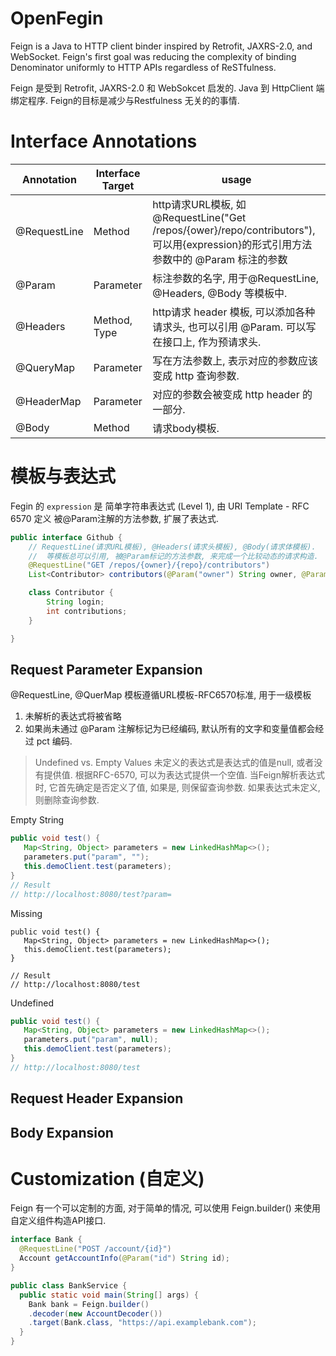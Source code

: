 # OpenFegin
Feign is a Java to HTTP client binder inspired by Retrofit, JAXRS-2.0, and WebSocket. Feign's first goal was reducing the complexity of binding Denominator uniformly to HTTP APIs regardless of ReSTfulness.

Feign 是受到 Retrofit, JAXRS-2.0 和 WebSokcet 启发的.
Java 到 HttpClient 端绑定程序. Feign的目标是减少与Restfulness 无关的的事情.

# Interface Annotations

|Annotation|Interface Target|usage
|----------|----------------|-----
|@RequestLine|Method| http请求URL模板, 如@RequestLine("Get /repos/{ower}/repo/contributors"), 可以用{expression}的形式引用方法参数中的 @Param 标注的参数
|@Param|Parameter|标注参数的名字, 用于@RequestLine, @Headers, @Body 等模板中.
|@Headers|Method, Type| http请求 header 模板, 可以添加各种请求头, 也可以引用 @Param. 可以写在接口上, 作为预请求头.
|@QueryMap|Parameter| 写在方法参数上, 表示对应的参数应该变成 http 查询参数.
|@HeaderMap|Parameter| 对应的参数会被变成 http header 的一部分.
|@Body|Method| 请求body模板.

# 模板与表达式
Fegin 的 `expression` 是 简单字符串表达式 (Level 1), 由 URI Template - RFC 6570 定义
被@Param注解的方法参数, 扩展了表达式.

```java
public interface Github {
    // RequestLine(请求URL模板), @Headers(请求头模板), @Body(请求体模板).
    //  等模板总可以引用, 被@Param标记的方法参数, 来完成一个比较动态的请求构造.
    @RequestLine("GET /repos/{owner}/{repo}/contributors")
    List<Contributor> contributors(@Param("owner") String owner, @Param("repo") String repository);

    class Contributor {
        String login;
        int contributions;
    }

}
```

## Request Parameter Expansion

@RequestLine, @QuerMap 模板遵循URL模板-RFC6570标准, 用于一级模板

1. 未解析的表达式将被省略
2. 如果尚未通过 @Param 注解标记为已经编码, 默认所有的文字和变量值都会经过 pct 编码.

> Undefined vs. Empty Values
> 未定义的表达式是表达式的值是null, 或者没有提供值.
> 根据RFC-6570, 可以为表达式提供一个空值.
> 当Feign解析表达式时, 它首先确定是否定义了值, 如果是, 则保留查询参数.
> 如果表达式未定义, 则删除查询参数.

Empty String
```java
public void test() {
   Map<String, Object> parameters = new LinkedHashMap<>();
   parameters.put("param", "");
   this.demoClient.test(parameters);
}
// Result
// http://localhost:8080/test?param=
```

Missing
```
public void test() {
   Map<String, Object> parameters = new LinkedHashMap<>();
   this.demoClient.test(parameters);
}

// Result
// http://localhost:8080/test
```

Undefined
```java
public void test() {
   Map<String, Object> parameters = new LinkedHashMap<>();
   parameters.put("param", null);
   this.demoClient.test(parameters);
}
// http://localhost:8080/test
```

## Request Header Expansion


## Body Expansion


# Customization (自定义)
Feign 有一个可以定制的方面, 对于简单的情况, 
可以使用 Feign.builder() 来使用自定义组件构造API接口.

```java
interface Bank {
  @RequestLine("POST /account/{id}")
  Account getAccountInfo(@Param("id") String id);
}

public class BankService {
  public static void main(String[] args) {
    Bank bank = Feign.builder()
    .decoder(new AccountDecoder())
    .target(Bank.class, "https://api.examplebank.com");
  }
}
```


